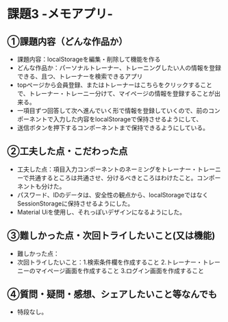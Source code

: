 # 課題3 -メモアプリ-

## ①課題内容（どんな作品か）
- 課題内容：localStorageを編集・削除して機能を作る
- どんな作品か：パーソナルトレーナー、トレーニングしたい人の情報を登録できる、且つ、トレーナーを検索できるアプリ
- topページから会員登録、またはトレーナーはこちらをクリックすることで、トレーナー・トレーニー分けて、マイページの情報を登録することが出来る。
- 一項目ずつ回答して次へ進んでいく形で情報を登録していくので、前のコンポーネントで入力した内容をlocalStorageで保持させるようにして、
- 送信ボタンを押下するコンポーネントまで保持できるようにしている。

## ②工夫した点・こだわった点
- 工夫した点：項目入力コンポーネントのネーミングをトレーナー・トレーニーで共通するところは共通させ、分けるべきところはわけたこと。コンポーネントも分けた。
- パスワード、IDのデータは、安全性の観点から、localStorageではなくSessionStorageに保持させるようにした。
- Material Uiを使用し、それっぽいデザインになるようにした。

## ③難しかった点・次回トライしたいこと(又は機能)
- 難しかった点：
- 次回トライしたいこと：1.検索条件欄を作成すること 2.トレーナー・トレーニーのマイページ画面を作成すること 3.ログイン画面を作成すること

## ④質問・疑問・感想、シェアしたいこと等なんでも
- 特段なし。
